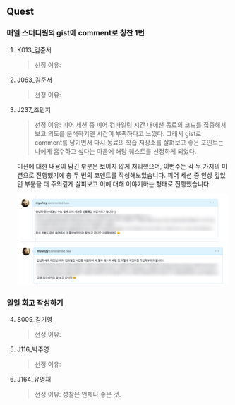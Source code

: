 ## Quest

### 매일 스터디원의 gist에 comment로 칭찬 1번

1. K013\_김준서
   > 선정 이유:
2. J063\_김준서
   > 선정 이유:
3. J237\_조민지

   > 선정 이유: 피어 세션 중 피어 컴파일링 시간 내에선 동료의 코드를 집중해서 보고 의도를 분석하기엔 시간이 부족하다고 느꼈다. 그래서 gist로 comment를 남기면서 다시 동료의 학습 저장소를 살펴보고 좋은 포인트는 나에게 흡수하고 싶다는 마음에 해당 퀘스트를 선정하게 되었다.

   미션에 대한 내용이 담긴 부분은 보이지 않게 처리했으며, 이번주는 각 두 가지의 미션으로 진행했기에 총 두 번의 코멘트를 작성해보았습니다.
   피어 세션 중 인상 깊었던 부분을 더 주의깊게 살펴보고 이헤 대해 이야기하는 형태로 진행했습니다.

   ![J237 릴프 수행 기록1](images/28BC5159-DF55-4261-9D9F-8C6074E2A985.jpeg)
   ![J237 릴프 수행 기록2](images/8CBFF17B-AA29-4E42-A63D-D2DFF0C5A6A9.jpeg)

### 일일 회고 작성하기

4. S009\_김기영
   > 선정 이유:
5. J116\_박주영
   > 선정 이유:
6. J164\_유영재
   > 선정 이유: 성찰은 언제나 좋은 것.
